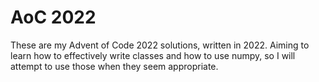# AoC 2022
These are my Advent of Code 2022 solutions, written in 2022. Aiming to learn how to effectively write classes and how to use numpy, so I will attempt to use those when they seem appropriate.
